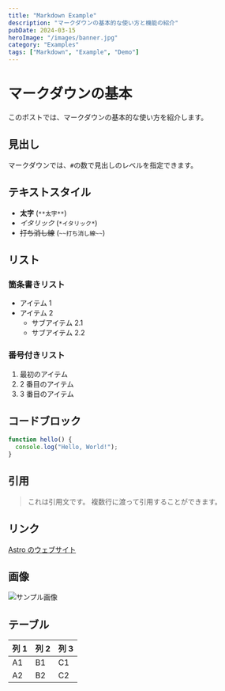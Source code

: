 ```yaml
---
title: "Markdown Example"
description: "マークダウンの基本的な使い方と機能の紹介"
pubDate: 2024-03-15
heroImage: "/images/banner.jpg"
category: "Examples"
tags: ["Markdown", "Example", "Demo"]
---
```


# マークダウンの基本

このポストでは、マークダウンの基本的な使い方を紹介します。

## 見出し

マークダウンでは、`#`の数で見出しのレベルを指定できます。

## テキストスタイル

- **太字** (`**太字**`)
- _イタリック_ (`*イタリック*`)
- ~~打ち消し線~~ (`~~打ち消し線~~`)

## リスト

### 箇条書きリスト

- アイテム 1
- アイテム 2
  - サブアイテム 2.1
  - サブアイテム 2.2

### 番号付きリスト

1. 最初のアイテム
2. 2 番目のアイテム
3. 3 番目のアイテム

## コードブロック

```javascript
function hello() {
  console.log("Hello, World!");
}
```

## 引用

> これは引用文です。
> 複数行に渡って引用することができます。

## リンク

[Astro のウェブサイト](https://astro.build)

## 画像

![サンプル画像](/images/banner.jpg)

## テーブル

| 列 1 | 列 2 | 列 3 |
| ---- | ---- | ---- |
| A1   | B1   | C1   |
| A2   | B2   | C2   |
